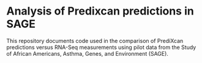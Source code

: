 # Analysis of Predixcan predictions in SAGE 
This repository documents code used in the comparison of PrediXcan predictions versus RNA-Seq measurements using pilot data from the Study of African Americans, Asthma, Genes, and Environment (SAGE).
